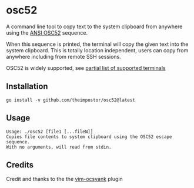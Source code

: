 # osc52
A command line tool to copy text to the system clipboard from anywhere using the [ANSI OSC52](https://invisible-island.net/xterm/ctlseqs/ctlseqs.html#h3-Operating-System-Commands) sequence.

When this sequence is printed, the terminal will copy the given text into the system clipboard. This is totally location independent, users can copy from anywhere including from remote SSH sessions.

OSC52 is widely supported, see [partial list of supported terminals](https://github.com/ojroques/vim-oscyank/blob/main/README.md#vim-oscyank)

## Installation
```
go install -v github.com/theimpostor/osc52@latest
```

## Usage
```
Usage: ./osc52 [file1 [...fileN]]
Copies file contents to system clipboard using the OSC52 escape sequence.
With no arguments, will read from stdin.
```

## Credits
Credit and thanks to the the [vim-ocsyank](https://github.com/ojroques/vim-oscyank) plugin
